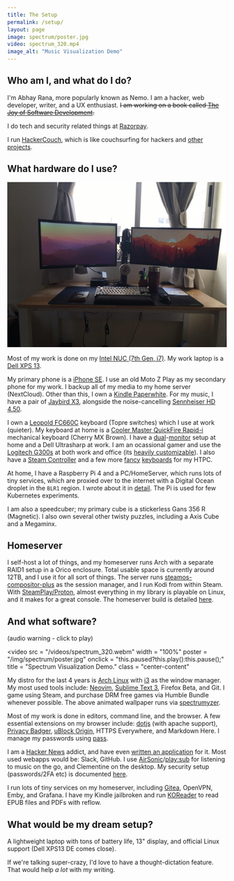 ```yaml
---
title: The Setup
permalink: /setup/
layout: page
image: spectrum/poster.jpg
video: spectrum_320.mp4
image_alt: "Music Visualization Demo"
---
```


## Who am I, and what do I do?

I'm Abhay Rana, more popularly known as Nemo. I am a hacker, web developer, writer, and a UX enthusiast. ~~I am working on a book called [The Joy of Software Development][josd].~~

I do tech and security related things at [Razorpay](https://razorpay.com).

I run [HackerCouch](https://hackercouch.com/), which is like couchsurfing for hackers and [other projects](/projects/).

## What hardware do I use?

![My current home setup](/img/battlestation-shire.jpg)

Most of my work is done on my [Intel NUC (7th Gen, i7)][nuc]. My work laptop is a [Dell XPS 13][xps].

My primary phone is a [iPhone SE][se]. I use an old Moto Z Play as my secondary phone for my work. I backup all of my media to my home server (NextCloud). Other than this, I own a [Kindle Paperwhite][pw3]. For my music, I have a pair of [Jaybird X3][jaybird], alongside the noise-cancelling [Sennheiser HD 4.50][btnc].

I own a [Leopold FC660C][fc660c] keyboard (Topre switches) which I use at work (quieter). My keyboard at home is a [Cooler Master QuickFire Rapid-i][quickfire] mechanical keyboard (Cherry MX Brown). I have a [dual][curved]-[monitor][lguw] setup at home and a Dell Ultrasharp at work. I am an ocassional gamer and use the [Logitech G300s][g300s] at both work and office (its [heavily customizable][ratslap]). I also have a [Steam Controller][steamcontroller] and a few more [fancy][airmouse] [keyboards][logitechbt] for my HTPC.

At home, I have a Raspberry Pi 4 and a PC/HomeServer, which runs lots of tiny services, which are proxied over to the internet with a Digital Ocean droplet in the `BLR1` region. I wrote about it in [detail][homeserver]. The Pi is used for few Kubernetes experiments.

I am also a speedcuber; my primary cube is a stickerless Gans 356 R (Magnetic). I also own several other twisty puzzles, including a Axis Cube and a Megaminx.

## Homeserver

I self-host a lot of things, and my homeserver runs Arch with a separate RAID1 setup in a Orico enclosure. Total usable space is currently around 12TB, and I use it for all sort of things. The server runs [steamos-compositor-plus](https://aur.archlinux.org/packages/steamos-compositor-plus/) as the session manager, and I run Kodi from within Steam. With [SteamPlay/Proton](https://store.steampowered.com/steamplay), almost everything in my library is playable on Linux, and it makes for a great console. The homeserver build is detailed [here][homeserver].

## And what software?

(audio warning - click to play)

<video
src = "/videos/spectrum_320.webm"
width = "100%"
poster = "/img/spectrum/poster.jpg"
onclick = "this.paused?this.play():this.pause();"
title = "Spectrum Visualization Demo."
class = "center-content"

> </video>

My distro for the last 4 years is [Arch Linux][arch] with [i3][i3] as the window manager. My most used tools include: [Neovim][neovim], [Sublime Text 3][sublime], Firefox Beta, and Git. I game using Steam, and purchase DRM free games via Humble Bundle whenever possible. The above animated wallpaper runs via [spectrumyzer][wallpaper-blog].

Most of my work is done in editors, command line, and the browser. A few essential extensions on my browser include: [dotjs][.js] (with apache support), [Privacy Badger][privacybadger], [uBlock Origin][ublock], HTTPS Everywhere, and Markdown Here. I manage my passwords using [pass][pass].

I am a [Hacker News][hn] addict, and have even [written an application][hackertray] for it. Most used webapps would be: Slack, GitHub. I use [AirSonic][airsonic]/[play:sub][playsub] for listening to music on the go, and Clementine on the desktop. My security setup (passwords/2FA etc) is documented [here][security].

I run lots of tiny services on my homeserver, including [Gitea][gitea], OpenVPN, Emby, and Grafana. I have my Kindle jailbroken and run [KOReader][koreader] to read EPUB files and PDFs with reflow.

## What would be my dream setup?

A lightweight laptop with tons of battery life, 13" display, and official Linux support (Dell XPS13 DE comes close).

If we're talking super-crazy, I'd love to have a thought-dictation feature. That would help _a lot_ with my writing.

[airmouse]: https://www.amazon.in/gp/product/B083R52QL6/
[galago]: https://system76.com/laptops/galago
[moto]: https://www.motorola.com/us/products/moto-z-play
[hd-202]: http://en-us.sennheiser.com/over-ear-headphones-hd-202
[g300s]: http://support.logitech.com/en_us/product/g300s-gaming-mouse 'Lots of buttons, which I use for my window manager'
[x100]: https://secure.logitech.com/en-hk/product/x100-mobile-wireless-speaker 'Its not very loud, but very good for indoor use'
[quickfire]: http://gaming.coolermaster.com/en/products/keyboards/rapid-i/ 'The backlighting on this keyboard is insanely customizable'
[thunderclap]: http://www.speedcubereview.com/qiyi-thunderclap.html 'No backup cubes at present'
[arch]: https://www.archlinux.org/ 'Rolling, lightweight distro for Linux'
[i3]: http://i3wm.org/ 'i3 is a tiling window manager'
[neovim]: http://neovim.io/ 'Fork of vim for modern platforms'
[sublime]: https://sublimetext.com/3
[hnapp]: http://aws-hn.premii.com/about/ 'Supported on web, iOS and Android platforms'
[adaway]: https://sufficientlysecure.org/index.php/adaway/ 'Blocks ads on android devices using host files'
[afwall]: https://github.com/ukanth/afwall 'AFWall is a firewall for Android'
[ublock]: https://github.com/gorhill/uBlock/ 'uBlock Origin'
[privacybadger]: https://www.eff.org/privacybadger 'Privacy Badger (by EFF) blocks spying ads and invisible trackers'
[hn]: https://news.ycombinator.com 'Hacker News'
[josd]: https://josd.captnemo.in/ "Joy of Software Development, Book I'm working on"
[pirunner]: https://github.captnemo.in/pirunner
[.js]: https://github.captnemo.in/dotjs 'This is my fork of the original dotjs that runs on top of local Apache with a working SSL Certificate'
[libreelec]: https://libreelec.tv
[hackertray]: https://github.captnemo.in/hackertray 'HackerTray is a app-indicator based status menu app for Hacker News (linux)'
[koreader]: https://github.com/koreader/koreader 'Document reader for Kindles that has EPUB and PDF Reflow support'
[wallpaper-blog]: "/blog/2017/05/01/spectrumyzer-visualization/" 'I wrote a blog post about how I made my animated wallpaper'
[fc660c]: https://deskthority.net/wiki/Leopold_FC660C "I haven't typed enough on it yet to have an opinion"
[ug]: https://lineage.microg.org/ 'Access all the Google services without proprietary closed software'
[homeserver]: https://captnemo.in/blog/2017/09/17/home-server-build/
[gitea]: https://git.captnemo.in
[airsonic]: https://airsonic.github.io/ 'Free and Open Source community driven media server, providing ubiquitous access to your music.'
[audinaut]: https://f-droid.org/en/packages/net.nullsum.audinaut/ 'Stream music from Airsonic servers.'
[playsub]: https://itunes.apple.com/us/app/play-sub-music-streamer/id955329386 '‎play:Sub Music Streamer on the App Store'
[pass]: https://www.passwordstore.org/ 'The unix password manager'
[riitech]: http://www.riitek.com/product/i8.html 'Mini Wireless Keyboard / Touchpad'
[logitechbt]: https://www.logitech.com/en-us/product/wireless-touch-keyboard-k400r 'Wireless Touch Keyboard K400'
[lguw]: https://www.amazon.in/dp/B01BV1XB2K/ 'LG 25UM58'
[pw3]: https://en.wikipedia.org/wiki/Amazon_Kindle#Kindle_Paperwhite_(3rd_generation) 'Paperwhite 3rd Generation'
[se]: https://support.apple.com/kb/SP738?locale=en_US 'iPhone SE - The Best Phone Apple ever made'
[jaybird]: https://www.amazon.com/Jaybird-Wireless-Bluetooth-Sports-Headphones/dp/B01M7NCT5O
[ratslap]: https://github.com/krayon/ratslap/ 'RatSlap: Linux configuration tool for Logitech G300S'
[curved]: https://www.amazon.in/Samsung-23-5-inch-Curved-Monitor/dp/B01GFPGHSM/ "Samsung's 23.5 Inch Curved Monitor"
[btnc]: https://en-uk.sennheiser.com/wireless-headphones-bluetooth-noise-cancelling-hd-4-50-btnc "Sennheiser Wireless Headphones Noise Cancelling (HD-4.5BTNC)"
[nuc]: https://www.intel.in/content/www/in/en/products/boards-kits/nuc/kits/nuc8i7beh.html "Very pricey, but totally worth it"
[xps]: https://www.dell.com/learn/in/en/indhs1/campaigns/in-en-dhs-xps-13-9370 "Yes, I have the older edition with the nosecam"
[steamcontroller]: https://store.steampowered.com/app/353370/Steam_Controller/
[security]: /blog/2020/01/04/security-setup/